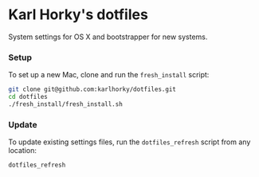 Karl Horky's dotfiles
=====================

System settings for OS X and bootstrapper for new systems.


### Setup

To set up a new Mac, clone and run the `fresh_install` script:

```bash
git clone git@github.com:karlhorky/dotfiles.git
cd dotfiles
./fresh_install/fresh_install.sh
```

### Update

To update existing settings files, run the `dotfiles_refresh` script from any location:

```bash
dotfiles_refresh
```
